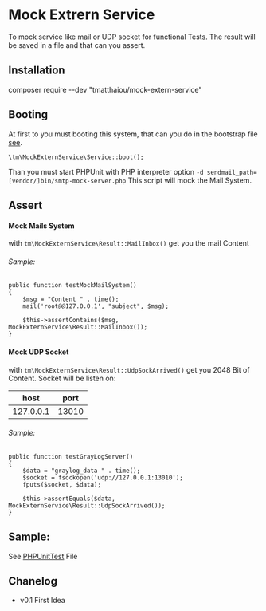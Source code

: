 Mock Extrern Service
====================

To mock service like mail or UDP socket for functional Tests.
The result will be saved in a file and that can you assert.

Installation
------------
composer require --dev "tmatthaiou/mock-extern-service"

Booting
-------

At first to you must booting this system, that can you do in the bootstrap file [see](tests/bootstrap.php).

    \tm\MockExternService\Service::boot();
    
Than you must start PHPUnit with PHP interpreter option `-d sendmail_path=[vendor/]bin/smtp-mock-server.php`
This script will mock the Mail System.

Assert
------

#### Mock Mails System

with `tm\MockExternService\Result::MailInbox()` get you the mail Content

###### Sample:

    public function testMockMailSystem()
    {
        $msg = "Content " . time();
        mail('root@@127.0.0.1', "subject", $msg);
        
        $this->assertContains($msg, MockExternService\Result::MailInbox());
    }
    
#### Mock UDP Socket

with `tm\MockExternService\Result::UdpSockArrived()` get you 2048 Bit of Content.
Socket will be listen on:

|   host    |  port |
|:---------:|:-----:|
| 127.0.0.1 | 13010 |
    

###### Sample:

    public function testGrayLogServer()
    {
        $data = "graylog_data " . time();
        $socket = fsockopen('udp://127.0.0.1:13010');
        fputs($socket, $data);

        $this->assertEquals($data, MockExternService\Result::UdpSockArrived());
    }
    
Sample:
-------

See [PHPUnitTest](tests/Functional/MockSystemTest.php) File

Chanelog
--------

- v0.1 First Idea